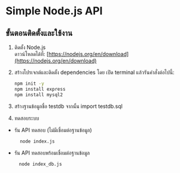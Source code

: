 # Simple Node.js API

## ขั้นตอนติดตั้งและใช้งาน

1. ติดตั้ง Node.js  
   ดาวน์โหลดได้ที่: [https://nodejs.org/en/download](https://nodejs.org/en/download)

2. สร้างโปรเจกต์และติดตั้ง dependencies โดย เปิด terminal แล้วรันคำสั่งต่อไปนี้:
   ```bash
   npm init -y
   npm install express
   npm install mysql2

3. สร้างฐานข้อมูลชื่อ testdb จากนั้น import testdb.sql

4. ทดสอบระบบ

- รัน API ทดสอบ (ไม่มีเชื่อมต่อฐานข้อมูล)
   ```bash
     node index.js

- รัน API ทดสอบพร้อมเชื่อมต่อฐานข้อมูล
```bash
     node index_db.js
